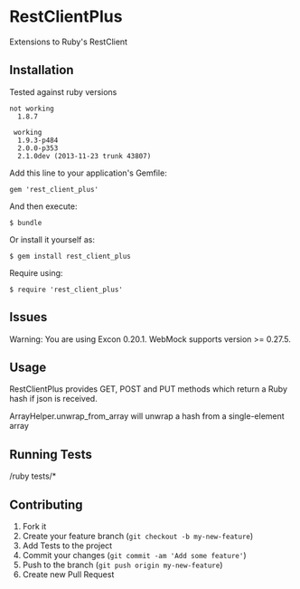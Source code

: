 RestClientPlus
==============

Extensions to Ruby's RestClient

## Installation

Tested against ruby versions

    not working
      1.8.7

     working
      1.9.3-p484
      2.0.0-p353
      2.1.0dev (2013-11-23 trunk 43807)

Add this line to your application's Gemfile:

    gem 'rest_client_plus'

And then execute:

    $ bundle

Or install it yourself as:

    $ gem install rest_client_plus
    
Require using: 

    $ require 'rest_client_plus'

## Issues

  Warning: You are using Excon 0.20.1. WebMock supports version >= 0.27.5.

## Usage

  RestClientPlus provides GET, POST and PUT methods which return a Ruby hash if json is received.

  ArrayHelper.unwrap_from_array will unwrap a hash from a single-element array

## Running Tests

/ruby tests/*

## Contributing

1. Fork it
2. Create your feature branch (`git checkout -b my-new-feature`)
3. Add Tests to the project
4. Commit your changes (`git commit -am 'Add some feature'`)
5. Push to the branch (`git push origin my-new-feature`)
6. Create new Pull Request

